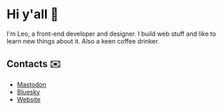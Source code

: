 # Hi y'all :wave:

I'm Leo, a front-end developer and designer. I build web stuff and like to learn new things about it. Also a keen coffee drinker. 


## Contacts :envelope:

<!-- FEED-START -->
- [Mastodon](https://mastodon.online/@EspressoCat)
- [Bluesky](https://bsky.app/profile/espresso.cat)
- [Website](https://espresso.cat)
<!-- FEED-END -->

